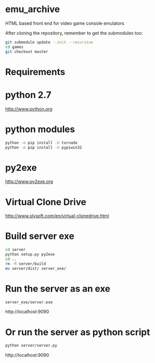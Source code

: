 # emu_archive
HTML based front end for video game console emulators

After cloning the repository, remember to get the submodules too:

~~~bash
git submodule update --init --recursive
cd games
git checkout master
~~~

# Requirements

# python 2.7
http://www.python.org

# python modules

~~~bash
python -m pip install -U tornado
python -m pip install -U pypiwin32
~~~

# py2exe
http://www.py2exe.org

# Virtual Clone Drive
http://www.slysoft.com/en/virtual-clonedrive.html



# Build server exe

~~~bash
cd server
python setup.py py2exe
cd ..
rm -R server/build
mv server/dist/ server_exe/
~~~

# Run the server as an exe

~~~bash
server_exe/server.exe
~~~
http://localhost:9090

# Or run the server as python script

~~~bash
python server/server.py
~~~
http://localhost:9090
